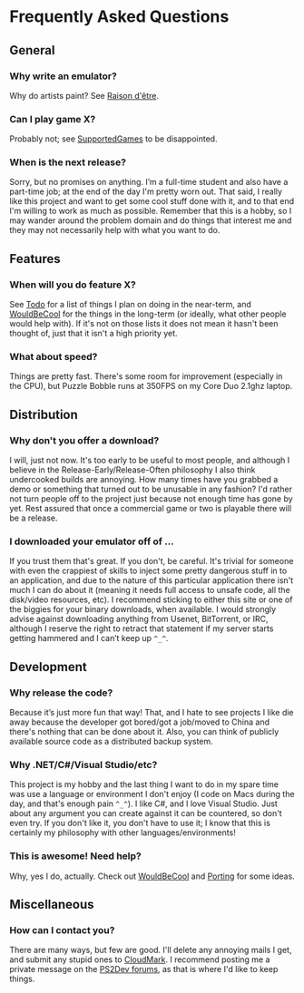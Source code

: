 # Frequently Asked Questions #

## General ##
### Why write an emulator? ###
Why do artists paint? See [Raison d'être](Raisondetre.md).

### Can I play game X? ###
Probably not; see [SupportedGames](SupportedGames.md) to be disappointed.

### When is the next release? ###
Sorry, but no promises on anything. I’m a full-time student and also have a part-time job; at the end of the day I'm pretty worn out. That said, I really like this project and want to get some cool stuff done with it, and to that end I'm willing to work as much as possible. Remember that this is a hobby, so I may wander around the problem domain and do things that interest me and they may not necessarily help with what you want to do.

## Features ##
### When will you do feature X? ###
See [Todo](Todo.md) for a list of things I plan on doing in the near-term, and [WouldBeCool](WouldBeCool.md) for the things in the long-term (or ideally, what other people would help with). If it's not on those lists it does not mean it hasn't been thought of, just that it isn't a high priority yet.

### What about speed? ###
Things are pretty fast. There's some room for improvement (especially in the CPU), but Puzzle Bobble runs at 350FPS on my Core Duo 2.1ghz laptop.

## Distribution ##
### Why don't you offer a download? ###
I will, just not now. It's too early to be useful to most people, and although I believe in the Release-Early/Release-Often philosophy I also think undercooked builds are annoying. How many times have you grabbed a demo or something that turned out to be unusable in any fashion? I'd rather not turn people off to the project just because not enough time has gone by yet. Rest assured that once a commercial game or two is playable there will be a release.

### I downloaded your emulator off of ... ###
If you trust them that's great. If you don't, be careful. It's trivial for someone with even the crappiest of skills to inject some pretty dangerous stuff in to an application, and due to the nature of this particular application there isn't much I can do about it (meaning it needs full access to unsafe code, all the disk/video resources, etc). I recommend sticking to either this site or one of the biggies for your binary downloads, when available. I would strongly advise against downloading anything from Usenet, BitTorrent, or IRC, although I reserve the right to retract that statement if my server starts getting hammered and I can’t keep up `^_^`.

## Development ##
### Why release the code? ###
Because it’s just more fun that way! That, and I hate to see projects I like die away because the developer got bored/got a job/moved to China and there's nothing that can be done about it. Also, you can think of publicly available source code as a distributed backup system.

### Why .NET/C#/Visual Studio/etc? ###
This project is my hobby and the last thing I want to do in my spare time was use a language or environment I don't enjoy (I code on Macs during the day, and that's enough pain `^_^`). I like C#, and I love Visual Studio. Just about any argument you can create against it can be countered, so don't even try. If you don't like it, you don't have to use it; I know that this is certainly my philosophy with other languages/environments!

### This is awesome! Need help? ###
Why, yes I do, actually. Check out [WouldBeCool](WouldBeCool.md) and [Porting](Porting.md) for some ideas.

## Miscellaneous ##
### How can I contact you? ###
There are many ways, but few are good. I'll delete any annoying mails I get, and submit any stupid ones to [CloudMark](http://www.cloudmark.com/). I recommend posting me a private message on the [PS2Dev forums](http://forums.ps2dev.org/profile.php?mode=viewprofile&u=6933), as that is where I'd like to keep things.